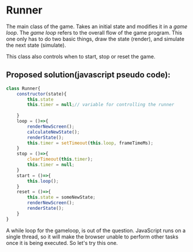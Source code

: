 # Runner

The main class of the game. Takes an initial state and modifies it in a *game loop*. The *game loop* refers to the overall flow of the game program. This one only has to do two basic things, draw the state (render), and simulate the next state (simulate).

This class also controls when to start, stop or reset the game.


## Proposed solution(javascript pseudo code):

```js
class Runner{       
    constructor(state){
        this.state
        this.timer = null;// variable for controlling the runner
        
    }
    loop = ()=>{
        renderNewScreen();      
        calculateNewState();      
        renderState();
        this.timer = setTimeout(this.loop, frameTimeMs);
    }    
    stop = ()=>{
        clearTimeout(this.timer);
        this.timer = null;
    }
    start = ()=>{
        this.loop();
    }
    reset = ()=>{
        this.state = someNewState;
        renderNewScreen();
        renderState(); 
    }
}

```
A while loop for the gameloop, is out of the question. JavaScript runs on a single thread, so it will make the browser unable to perform other tasks once it is being executed. So let's try this one.

